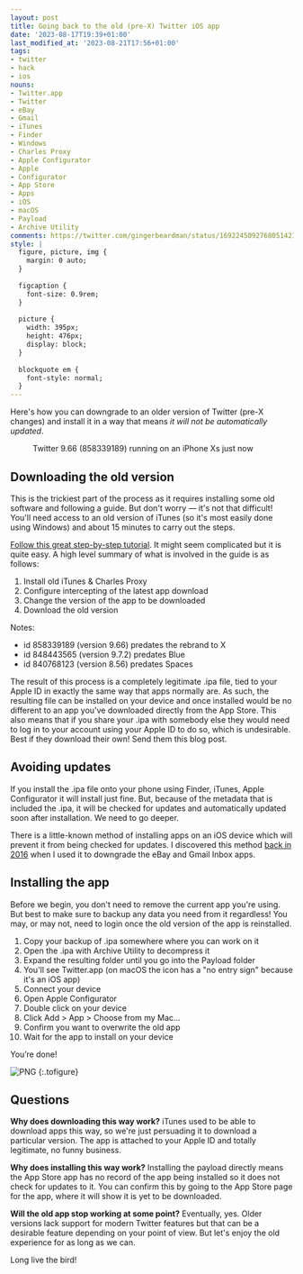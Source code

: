 ```yaml
---
layout: post
title: Going back to the old (pre-X) Twitter iOS app
date: '2023-08-17T19:39+01:00'
last_modified_at: '2023-08-21T17:56+01:00'
tags:
- twitter
- hack
- ios
nouns:
- Twitter.app
- Twitter
- eBay
- Gmail
- iTunes
- Finder
- Windows
- Charles Proxy
- Apple Configurator
- Apple
- Configurator
- App Store
- Apps
- iOS
- macOS
- Payload
- Archive Utility
comments: https://twitter.com/gingerbeardman/status/1692245092768051421
style: |
  figure, picture, img {
    margin: 0 auto;
  }
  
  figcaption {
    font-size: 0.9rem;
  }
  
  picture {
    width: 395px;
    height: 476px;
    display: block;
  }
  
  blockquote em {
    font-style: normal;
  }
---
```


Here's how you can downgrade to an older version of Twitter (pre-X changes) and install it in a way that means _it will not be automatically updated_.

<figure class="img-with-caption">
<picture>
  <source srcset="https://cdn.gingerbeardman.com/images/posts/twitter-old-installed.avif" type="image/avif">
  <source srcset="https://cdn.gingerbeardman.com/images/posts/twitter-old-installed.webp" type="image/webp">
  <img src="https://cdn.gingerbeardman.com/images/posts/twitter-old-installed.png" alt="" title="" loading="lazy">
</picture>
<figcaption class="caption">Twitter 9.66 (858339189) running on an iPhone Xs just now</figcaption></figure>

## Downloading the old version

This is the trickiest part of the process as it requires installing some old software and following a guide. But don't worry — it's not that difficult! You'll need access to an old version of iTunes (so it's most easily done using Windows) and about 15 minutes to carry out the steps.

[Follow this great step-by-step tutorial](https://github.com/qnblackcat/How-to-Downgrade-apps-on-AppStore-with-iTunes-and-Charles-Proxy). It might seem complicated but it is quite easy. A high level summary of what is involved in the guide is as follows:

1. Install old iTunes & Charles Proxy
2. Configure intercepting of the latest app download
3. Change the version of the app to be downloaded
4. Download the old version

Notes:
- id 858339189 (version 9.66) predates the rebrand to X
- id 848443565 (version 9.7.2) predates Blue
- id 840768123 (version 8.56) predates Spaces

The result of this process is a completely legitimate .ipa file, tied to your Apple ID in exactly the same way that apps normally are. As such, the resulting file can be installed on your device and once installed would be no different to an app you've downloaded directly from the App Store. This also means that if you share your .ipa with somebody else they would need to log in to your account using your Apple ID to do so, which is undesirable. Best if they download their own! Send them this blog post.

## Avoiding updates

If you install the .ipa file onto your phone using Finder, iTunes, Apple Configurator it will install just fine. But, because of the metadata that is included the .ipa, it will be checked for updates and automatically updated soon after installation. We need to go deeper.

There is a little-known method of installing apps on an iOS device which will prevent it from being checked for updates. I discovered this method [back in 2016](/2016/07/19/how-to-prevent-an-individual-ios-app-from-updating-forever/) when I used it to downgrade the eBay and Gmail Inbox apps.

## Installing the app

Before we begin, you don't need to remove the current app you're using. But best to make sure to backup any data you need from it regardless! You may, or may not, need to login once the old version of the app is reinstalled.

1. Copy your backup of .ipa somewhere where you can work on it
2. Open the .ipa with Archive Utility to decompress it
3. Expand the resulting folder until you go into the Payload folder
4. You'll see Twitter.app (on macOS the icon has a "no entry sign" because it's an iOS app)
5. Connect your device
6. Open Apple Configurator
7. Double click on your device
8. Click Add > App > Choose from my Mac...
9. Confirm you want to overwrite the old app
10. Wait for the app to install on your device

You’re done!

![PNG](https://cdn.gingerbeardman.com/images/posts/twitter-old-payload.png "Locating the Twitter .ipa Payload")
{:.tofigure}

## Questions 

**Why does downloading this way work?**
    iTunes used to be able to download apps this way, so we're just persuading it to download a particular version. The app is attached to your Apple ID and totally legitimate, no funny business.

**Why does installing this way work?**
    Installing the payload directly means the App Store app has no record of the app being installed so it does not check for updates to it. You can confirm this by going to the App Store page for the app, where it will show it is yet to be downloaded.

**Will the old app stop working at some point?**
    Eventually, yes. Older versions lack support for modern Twitter features but that can be a desirable feature depending on your point of view. But let's enjoy the old experience for as long as we can.

Long live the bird!

